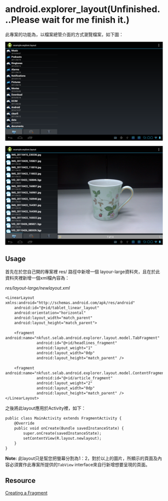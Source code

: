 android.explorer_layout(Unfinished...Please wait for me finish it.)
=======================

此專案的功能為，以檔案總管介面的方式瀏覽檔案，如下圖：

![alt text](https://github.com/BDLin/android.explorer_layout/raw/master/demo1.png "Demo1 png")

![alt text](https://github.com/BDLin/android.explorer_layout/raw/master/demo2.png "Demo2 png")

Usage
--------
首先在於您自己開的專案裡 res/ 路徑中新增一個 layour-large資料夾，且在於此資料夾裡新增一個xml檔內容為：

*res/layout-large/newlayout.xml*
```
<LinearLayout xmlns:android="http://schemas.android.com/apk/res/android"
    android:id="@+id/tablet_linear_layout"
    android:orientation="horizontal"
    android:layout_width="match_parent"
    android:layout_height="match_parent">
    
    <fragment android:name="nkfust.selab.android.explorer.layout.model.TabFragment"
              android:id="@+id/headlines_fragment"
              android:layout_weight="1"
        	  android:layout_width="0dp"
        	  android:layout_height="match_parent" />

    <fragment android:name="nkfust.selab.android.explorer.layout.model.ContentFragment"
              android:id="@+id/article_fragment"
              android:layout_weight="2"
              android:layout_width="0dp"
              android:layout_height="match_parent" />        
</LinearLayout>
```

之後將此layout應用於Activity裡，如下：
```
public class MainActivity extends FragmentActivity {
    @Override
    public void onCreate(Bundle savedInstanceState) {
        super.onCreate(savedInstanceState);
        setContentView(R.layout.newlayout);
    }
}
```
**Note:**
    此layout只是幫您把螢幕分割為1：2，對於以上的圖片，所顯示的頁面及內容必須實作此專案所提供的`TabView` interface來自行新增想要呈現的頁面。
    
Resource
--------
[Creating a Fragment](http://developer.android.com/training/basics/fragments/creating.html) 
